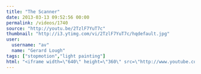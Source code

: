 ```yaml
---
title: "The Scanner"
date: 2013-03-13 09:52:56 00:00
permalink: /videos/1740
source: "http://youtu.be/2TzlF7YuT7c"
thumbnail: "http://i3.ytimg.com/vi/2TzlF7YuT7c/hqdefault.jpg"
user:
  username: "av"
  name: "Gerard Lough"
tags: ["stopmotion","light painting"]
html: "<iframe width=\"640\" height=\"360\" src=\"http://www.youtube.com/embed/2TzlF7YuT7c?wmode=transparent&feature=oembed\" frameborder=\"0\" allowfullscreen></iframe>"
---
```


